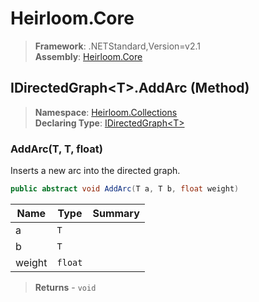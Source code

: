 # Heirloom.Core

> **Framework**: .NETStandard,Version=v2.1  
> **Assembly**: [Heirloom.Core][0]

## IDirectedGraph\<T>.AddArc (Method)

> **Namespace**: [Heirloom.Collections][0]  
> **Declaring Type**: [IDirectedGraph\<T>][1]

### AddArc(T, T, float)

Inserts a new arc into the directed graph.

```cs
public abstract void AddArc(T a, T b, float weight)
```

| Name   | Type    | Summary |
|--------|---------|---------|
| a      | `T`     |         |
| b      | `T`     |         |
| weight | `float` |         |

> **Returns** - `void`

[0]: ../../../Heirloom.Core.md
[1]: ../IDirectedGraph[T].md
